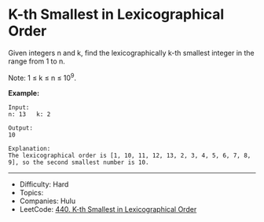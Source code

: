 # K-th Smallest in Lexicographical Order

Given integers n and k, find the lexicographically k-th smallest integer in the range from 1 to n.

Note: 1 ≤ k ≤ n ≤ 10<sup>9</sup>.

**Example:**
```
Input:
n: 13   k: 2

Output:
10

Explanation:
The lexicographical order is [1, 10, 11, 12, 13, 2, 3, 4, 5, 6, 7, 8, 9], so the second smallest number is 10.
```

---

* Difficulty: Hard
* Topics: 
* Companies: Hulu
* LeetCode: [440. K-th Smallest in Lexicographical Order](https://leetcode.com/problems/k-th-smallest-in-lexicographical-order/description/)
